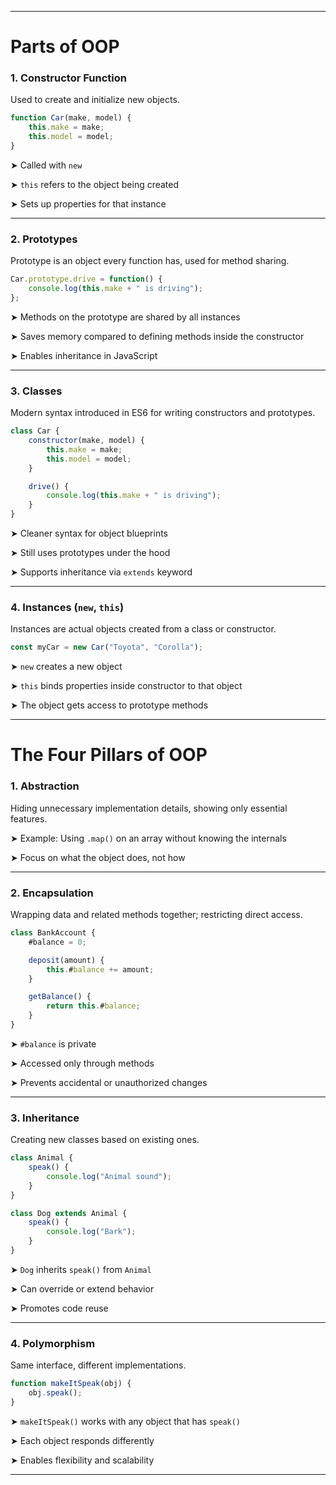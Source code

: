 
---

# Parts of OOP

### 1. Constructor Function

Used to create and initialize new objects.

```js
function Car(make, model) {
    this.make = make;
    this.model = model;
}
```

➤ Called with `new`

➤ `this` refers to the object being created

➤ Sets up properties for that instance

---

### 2. Prototypes

Prototype is an object every function has, used for method sharing.

```js
Car.prototype.drive = function() {
    console.log(this.make + " is driving");
};
```

➤ Methods on the prototype are shared by all instances

➤ Saves memory compared to defining methods inside the constructor

➤ Enables inheritance in JavaScript

---

### 3. Classes

Modern syntax introduced in ES6 for writing constructors and prototypes.

```js
class Car {
    constructor(make, model) {
        this.make = make;
        this.model = model;
    }

    drive() {
        console.log(this.make + " is driving");
    }
}
```

➤ Cleaner syntax for object blueprints

➤ Still uses prototypes under the hood

➤ Supports inheritance via `extends` keyword

---

### 4. Instances (`new`, `this`)

Instances are actual objects created from a class or constructor.

```js
const myCar = new Car("Toyota", "Corolla");
```

➤ `new` creates a new object

➤ `this` binds properties inside constructor to that object

➤ The object gets access to prototype methods

---

# The Four Pillars of OOP

### 1. Abstraction

Hiding unnecessary implementation details, showing only essential features.

➤ Example: Using `.map()` on an array without knowing the internals

➤ Focus on what the object does, not how

---

### 2. Encapsulation

Wrapping data and related methods together; restricting direct access.

```js
class BankAccount {
    #balance = 0;

    deposit(amount) {
        this.#balance += amount;
    }

    getBalance() {
        return this.#balance;
    }
}
```

➤ `#balance` is private

➤ Accessed only through methods

➤ Prevents accidental or unauthorized changes

---

### 3. Inheritance

Creating new classes based on existing ones.

```js
class Animal {
    speak() {
        console.log("Animal sound");
    }
}

class Dog extends Animal {
    speak() {
        console.log("Bark");
    }
}
```

➤ `Dog` inherits `speak()` from `Animal`

➤ Can override or extend behavior

➤ Promotes code reuse

---

### 4. Polymorphism

Same interface, different implementations.

```js
function makeItSpeak(obj) {
    obj.speak();
}
```

➤ `makeItSpeak()` works with any object that has `speak()`

➤ Each object responds differently

➤ Enables flexibility and scalability

---